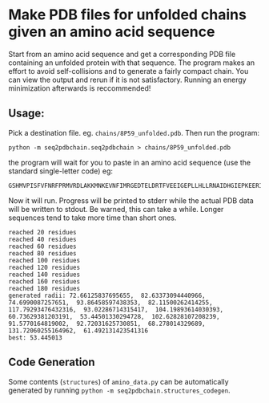 # Make PDB files for unfolded chains given an amino acid sequence

Start from an amino acid sequence and get a corresponding PDB file containing an unfolded protein with that sequence. The program makes an effort to avoid self-collisions and to generate a fairly compact chain. You can view the output and rerun if it is not satisfactory. Running an energy minimization afterwards is reccommended!

## Usage:

Pick a destination file. eg. `chains/8P59_unfolded.pdb`. Then run the program:

```
python -m seq2pdbchain.seq2pdbchain > chains/8P59_unfolded.pdb
```

the program will wait for you to paste in an amino acid sequence (use the standard single-letter code) eg:

```
GSHMVPISFVFNRFPRMVRDLAKKMNKEVNFIMRGEDTELDRTFVEEIGEPLLHLLRNAIDHGIEPKEERIAKGKPPIGTLILSARHEGNNVVIEVEDDGRGIDKEKIIRKAIEKGLIDESKAATLSDQEILNFLFVPGFSTKEKVSEVSGRGVGMDVVKNVVESLNGSISIESEKDKGTKVTIRLPLT
```

Now it will run. Progress will be printed to stderr while the actual PDB data will be written to stdout. Be warned, this can take a while. Longer sequences tend to take more time than short ones.

```
reached 20 residues
reached 40 residues
reached 60 residues
reached 80 residues
reached 100 residues
reached 120 residues
reached 140 residues
reached 160 residues
reached 180 residues
generated radii: 72.66125837695655,  82.63373094440966,  74.6990087257651,  93.86458597438353,  82.11500262414255,  117.79293476432316,  93.02286714315417,  104.19893614030393,  60.73629381203191,  53.44501330294728,  102.62828107208239,  91.5770164819002,  92.72031625730851,  68.278014329689,  131.72060255164962,  61.492131423541316
best: 53.445013
```


## Code Generation

Some contents (`structures`) of `amino_data.py` can be automatically generated by running `python -m seq2pdbchain.structures_codegen`.


